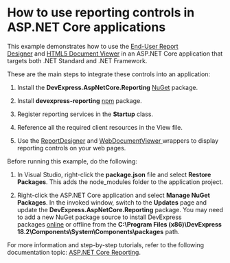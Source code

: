 # How to use reporting controls in ASP.NET Core applications


This example demonstrates how to use the <a href="https://docs.devexpress.com/XtraReports/400249/create-end-user-reporting-applications/web-reporting/asp-net-core-reporting/end-user-report-designer">End-User Report Designer</a> and <a href="https://docs.devexpress.com/XtraReports/400248/create-end-user-reporting-applications/web-reporting/asp-net-core-reporting/document-viewer">HTML5 Document Viewer</a> in an ASP.NET Core application that targets both .NET Standard and .NET Framework.


These are the main steps to integrate these controls into an application:

1. Install the **DevExpress.AspNetCore.Reporting** <a href="https://www.nuget.org/">NuGet</a> package.

2. Install **devexpress-reporting** <a href="https://www.npmjs.com/package/devexpress-reporting">npm</a> package.

3. Register reporting services in the **Startup** class.

4. Reference all the required client resources in the View file.

5. Use the <a href="https://docs.devexpress.com/XtraReports/DevExpress.AspNetCore.BuilderFactoryExtensions.ReportDesigner.overloads">ReportDesigner</a> and <a href="https://docs.devexpress.com/XtraReports/DevExpress.AspNetCore.BuilderFactoryExtensions.WebDocumentViewer.overloads">WebDocumentViewer </a> wrappers to display reporting controls on your web pages.


Before running this example, do the following:

1. In Visual Studio, right-click the **package.json** file and select **Restore Packages**. This adds the node_modules folder to the application project.

2. Right-click the ASP.NET Core application and select **Manage NuGet Packages**. In the invoked window, switch to the **Updates** page and update the **DevExpress.AspNetCore.Reporting** package. You may need to add a new NuGet package source to install DevExpress packages <a href="https://www.devexpress.com/Support/Center/Question/Details/T466415/devexpress-nuget-packages">online</a> or offline from the **C:\Program Files (x86)\DevExpress 18.2\Components\System\Components\packages</strong><em> </em>path.**


For more information and step-by-step tutorials, refer to the following documentation topic: <a href="https://docs.devexpress.com/XtraReports/119717/create-end-user-reporting-applications/web-reporting/asp.net-core-reporting">ASP.NET Core Reporting</a>.

